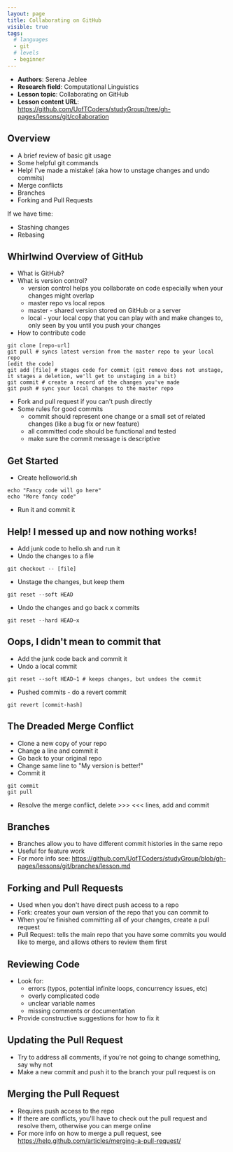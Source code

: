 ```yaml
---
layout: page
title: Collaborating on GitHub
visible: true
tags:
  # languages
  - git
  # levels
  - beginner
---
```

<!-- change visible to true if you want it on the site -->
<!-- remove any tags listed above that are not relevant -->

 - **Authors**: Serena Jeblee
 - **Research field**: Computational Linguistics
 - **Lesson topic**: Collaborating on GitHub
 - **Lesson content URL**: <https://github.com/UofTCoders/studyGroup/tree/gh-pages/lessons/git/collaboration>

## Overview
- A brief review of basic git usage
- Some helpful git commands
- Help! I've made a mistake! (aka how to unstage changes and undo commits)
- Merge conflicts
- Branches
- Forking and Pull Requests

If we have time:
- Stashing changes
- Rebasing

## Whirlwind Overview of GitHub
- What is GitHub?
- What is version control?
    - version control helps you collaborate on code especially when your changes might overlap
    - master repo vs local repos
    - master - shared version stored on GitHub or a server
    - local - your local copy that you can play with and make changes to, only seen by you until you push your changes
- How to contribute code
~~~
git clone [repo-url]
git pull # syncs latest version from the master repo to your local repo
[edit the code]
git add [file] # stages code for commit (git remove does not unstage, it stages a deletion, we'll get to unstaging in a bit)
git commit # create a record of the changes you've made
git push # sync your local changes to the master repo
~~~
- Fork and pull request if you can't push directly
- Some rules for good commits
    - commit should represent one change or a small set of related changes (like a bug fix or new feature)
    - all committed code should be functional and tested
    - make sure the commit message is descriptive

## Get Started
- Create helloworld.sh
~~~
echo "Fancy code will go here"
echo "More fancy code"
~~~
- Run it and commit it

## Help! I messed up and now nothing works!
- Add junk code to hello.sh and run it
- Undo the changes to a file
~~~
git checkout -- [file]
~~~
- Unstage the changes, but keep them
~~~
git reset --soft HEAD
~~~
- Undo the changes and go back x commits
~~~
git reset --hard HEAD~x
~~~

## Oops, I didn't mean to commit that
- Add the junk code back and commit it
- Undo a local commit
~~~
git reset --soft HEAD~1 # keeps changes, but undoes the commit
~~~
- Pushed commits - do a revert commit
~~~
git revert [commit-hash]
~~~

## The Dreaded Merge Conflict
- Clone a new copy of your repo
- Change a line and commit it
- Go back to your original repo
- Change same line to "My version is better!"
- Commit it
~~~
git commit
git pull
~~~
- Resolve the merge conflict, delete >>> <<< lines, add and commit

## Branches
- Branches allow you to have different commit histories in the same repo
- Useful for feature work
- For more info see: <https://github.com/UofTCoders/studyGroup/blob/gh-pages/lessons/git/branches/lesson.md>

## Forking and Pull Requests
- Used when you don't have direct push access to a repo
- Fork: creates your own version of the repo that you can commit to
- When you're finished committing all of your changes, create a pull request
- Pull Request: tells the main repo that you have some commits you would like to merge, and allows others to review them first

## Reviewing Code
- Look for:
  - errors (typos, potential infinite loops, concurrency issues, etc)
  - overly complicated code
  - unclear variable names
  - missing comments or documentation
- Provide constructive suggestions for how to fix it

## Updating the Pull Request
- Try to address all comments, if you're not going to change something, say why not
- Make a new commit and push it to the branch your pull request is on

## Merging the Pull Request
- Requires push access to the repo
- If there are conflicts, you'll have to check out the pull request and resolve them, otherwise you can merge online
- For more info on how to merge a pull request, see <https://help.github.com/articles/merging-a-pull-request/>
